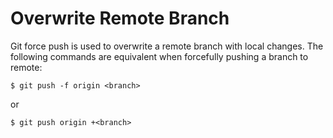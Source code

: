 # Overwrite Remote Branch

Git force push is used to overwrite a remote branch with local changes. The following commands are equivalent when forcefully pushing a branch to remote:

```console
$ git push -f origin <branch>
```
or
```console
$ git push origin +<branch>
```
